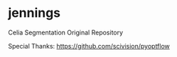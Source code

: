 # jennings
Celia Segmentation
Original Repository


Special Thanks:
https://github.com/scivision/pyoptflow

